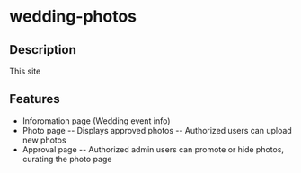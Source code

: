 # wedding-photos

## Description
This site

## Features
- Inforomation page (Wedding event info)
- Photo page
-- Displays approved photos
-- Authorized users can upload new photos
- Approval page
-- Authorized admin users can promote or hide photos, curating the photo page
